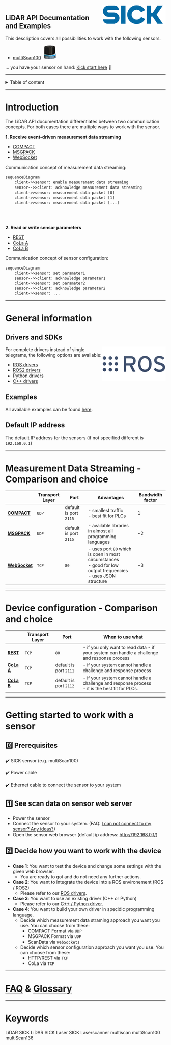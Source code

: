 <img align=right width="200" src="docs/img/sick-logo.jpg"/> 

LiDAR API Documentation and Examples
---

This description covers all possibilities to work with the following sensors. 

- [multiScan100](https://www.sick.com/de/en/search?text=multiScan)  <img style="right;"  width="45" src="docs/img/multiScan.png"/> 

... you have your sensor on hand: [Kick start here](#getting-started-to-work-with-a-sensor) :rocket:

---

<details>
  <summary>Table of content</summary>

- [Introduction](#introduction)
- [General information](#general-information)
  - [Drivers and SDKs](#drivers-and-sdks)
  - [Examples](#examples)
  - [Default IP address](#default-ip-address)
- [Measurement Data Streaming - Comparison and choice](#measurement-data-streaming---comparison-and-choice)
- [Device  configuration - Comparison and choice](#device--configuration---comparison-and-choice)
- [Getting started to work with a sensor](#getting-started-to-work-with-a-sensor)
  - [:zero: Prerequisites](#zero-prerequisites)
  - [:one: See scan data on sensor web server](#one-see-scan-data-on-sensor-web-server)
  - [:two: Decide how you want to work with the device](#two-decide-how-you-want-to-work-with-the-device)
- [FAQ \& Glossary](#faq--glossary)
- [Keywords](#keywords)

</details>

---

# Introduction

The LiDAR API documentation differentiates between two communication concepts. For both cases there are multiple ways to work with the sensor.

**1. Receive event-driven measurement data streaming**
  - [COMPACT](docs/documentation-msgpack-compact.md)
  - [MSGPACK](docs/documentation-msgpack-compact.md)
  - [WebSocket](docs/documentation-websocket.md)

Communication concept of measurement data streaming:

```mermaid
sequenceDiagram
    client->>sensor: enable measurement data streaming
    sensor-->>client: acknowledge measurement data streaming
    client->>sensor: measurement data packet [0]
    client->>sensor: measurement data packet [1]
    client->>sensor: measurement data packet [...]
```
<br/>
<br/>

**2. Read or write sensor parameters**
  - [REST](docs/documentation-rest.md)
  - [CoLa A](docs/documentation-cola.md)
  - [CoLa B](docs/documentation-cola.md)

Communication concept of sensor configuration:

```mermaid
sequenceDiagram
    client->>sensor: set parameter1
    sensor-->>client: acknowledge parameter1
    client->>sensor: set parameter2
    sensor-->>client: acknowledge parameter2
    client->>sensor: ...
```

-----

# General information


## Drivers and SDKs

<img align=right width="200" src="docs/img/ROS-logo.png"/> 

For complete drivers instead of single telegrams, the following options are available:

- [ROS drivers](https://github.com/SICKAG/sick_scan_xd)
- [ROS2 drivers](https://github.com/SICKAG/sick_scan_xd)
- [Python drivers](https://github.com/SICKAG/sick_scan_xd)
- [C++ drivers](https://github.com/SICKAG/sick_scan_xd)

## Examples
All available examples can be found [here](examples/).


## Default IP address

The default IP address for the sensors (if not specified different is `192.168.0.1`)

--------

# Measurement Data Streaming - Comparison and choice

|     | Transport Layer | Port | Advantages | Bandwidth factor |
| --- |---------------------- |---------------------- | ------------------------------------------------------------------------------------------------------------------------ | ---------------- |
| **[COMPACT](docs/documentation-msgpack-compact.md)** | `UDP` |default is port `2115` | - smallest traffic <br/> - best fit for PLCs                                                                             | 1                |
| **[MSGPACK](docs/documentation-msgpack-compact.md)** | `UDP` |default is port `2115` | - available libraries in almost all programming languages                                                                | ~2               |
| **[WebSocket](docs/documentation-websocket.md)**     | `TCP` |`80`                   | - uses port `80` which is open in most circumstances <br/> - good for low output frequencies <br/> - uses JSON structure | ~3               |


--------

# Device  configuration - Comparison and choice

|                                          | Transport Layer | Port                   | When to use what                                                                                     |
| ---------------------------------------- | --------------- | ---------------------- | ---------------------------------------------------------------------------------------------------- |
| **[REST](docs/documentation-rest.md)**   | `TCP`           | `80`                   | - if you only want to read data - if your system can handle a challenge and response process         |
| **[CoLa A](docs/documentation-cola.md)** | `TCP`           | default is port `2111` | - if your system cannot handle a challenge and response process <br/>                                |
| **[CoLa B](docs/documentation-cola.md)** | `TCP`           | default is port `2112` | - if your system cannot handle a challenge and response process <br/> - it is the best fit for PLCs. |

----------------

# Getting started to work with a sensor

## :zero: Prerequisites 

:heavy_check_mark: SICK sensor (e.g. multiScan100)

:heavy_check_mark: Power cable 

:heavy_check_mark: Ethernet cable to connect the sensor to your system

## :one: See scan data on sensor web server

- Power the sensor
- Connect the sensor to your system. (FAQ: [I can not connect to my sensor? Any ideas?](##I-can-not-connect-to-my-sensor?-AnyIdeas?))
- Open the sensor web browser (default ip address: http://192.168.0.1/)

## :two: Decide how you want to work with the device

- **Case 1**: You want to test the device and change some settings with the given web browser.
  - You are ready to got and do not need any further actions.
- **Case 2**: You want to integrate the device into a ROS environement (ROS / ROS2)
  - Please refer to our [ROS drivers](https://github.com/SICKAG/sick_scan_xd).
- **Case 3**: You want to use an existing driver (C++ or Python)
  - Please refer to our [C++ / Python driver](https://github.com/SICKAG/sick_scan_xd).
- **Case 4**: You want to build your own driver in specidic programming language.
  - Decide which measurement data straming approach you want you use. You can choose from these:
    - COMPACT Format via `UDP`
    - MSGPACK Format via `UDP`
    - ScanData via `WebSockets`
  - Decide which sensor configuration approach you want you use. You can choose from these:
    - HTTP/REST via `TCP`
    - CoLa via `TCP`


----------------

# [FAQ](docs/documentation-faq.md) & [Glossary](docs/documentation-glossary.md)


-----------------

# Keywords
LiDAR SICK LiDAR SICK Laser SICK Laserscanner multiscan multiScan100 multiScan136
